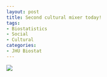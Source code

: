 ```yaml
---
layout: post
title: Second cultural mixer today!
tags:
- Biostatistics
- Social
- Cultural
categories:
- JHU Biostat
---
```

<img src="http://24.media.tumblr.com/f55efedc3ca5189bcc1600941f7ef56c/tumblr_mi58wrDjuB1qgn8kjo1_500.png">
